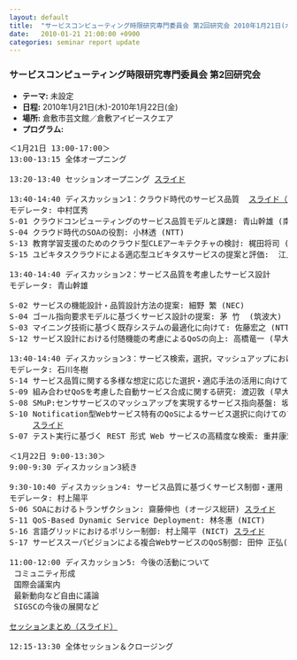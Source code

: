 ```yaml
---
layout: default
title:  "サービスコンピューティング時限研究専門委員会 第2回研究会 2010年1月21日(木)-2010年1月22日(金)"
date:   2010-01-21 21:00:00 +0900
categories: seminar report update
---
```


### サービスコンピューティング時限研究専門委員会 第2回研究会
- __テーマ:__ 未設定
- __日程:__ 2010年1月21日(木)-2010年1月22日(金)
- __場所:__ 倉敷市芸文館／倉敷アイビースクエア
- __プログラム:__


<pre>
＜1月21日 13:00-17:00＞
13:00-13:15 全体オープニング

13:20-13:40 セッションオープニング <a href="/assets/file/20100121/opening.pdf">スライド</a>

13:40-14:40 ディスカッション1：クラウド時代のサービス品質  <a href="/assets/file/20100121/discussion1.pdf">スライド（まとめ）</a>
モデレータ: 中村匡秀
S-01 クラウドコンピューティングのサービス品質モデルと課題: 青山幹雄 (南山大) <a href="/assets/file/20100121/S-01.pdf">スライド</a>
S-04 クラウド時代のSOAの役割: 小林透 (NTT)
S-13 教育学習支援のためのクラウド型CLEアーキテクチャの検討: 梶田将司 (名大) (不参加)
S-15 ユビキタスクラウドによる適応型ユビキタスサービスの提案と評価:  江上公一 (神戸大) <a href="/assets/file/20100121/S-15.pdf">スライド</a>

13:40-14:40 ディスカッション2：サービス品質を考慮したサービス設計
モデレータ: 青山幹雄

S-02 サービスの機能設計・品質設計方法の提案: 細野 繁 (NEC)
S-04 ゴール指向要求モデルに基づくサービス設計の提案: 茅 竹  (筑波大)
S-03 マイニング技術に基づく既存システムの最適化に向けて: 佐藤宏之 (NTT)
S-12 サービス設計における付随機能の考慮によるQoSの向上: 高橋竜一 (早大) <a href="/assets/file/20100121/S-06.pdf">スライド</a>

13:40-14:40 ディスカッション3：サービス検索，選択，マッシュアップにおけるサービス品質
モデレータ: 石川冬樹
S-14 サービス品質に関する多様な想定に応じた選択・適応手法の活用に向けて:  石川冬樹 (NII)
S-09 組み合わせQoSを考慮した自動サービス合成に関する研究: 渡辺敦 (早大) <a href="/assets/file/20100121/S-09.pdf">スライド</a>
S-08 SMuP:センササービスのマッシュアップを実現するサービス指向基盤: 坂本 寛幸 (神戸大)  <a href="/assets/file/20100121/S-08.pdf">スライド</a>
S-10 Notification型Webサービス特有のQoSによるサービス選択に向けてのアプローチ: 片渕 聡 (早大)
     <a href="/assets/file/20100121/S-10.pdf">スライド</a>
S-07 テスト実行に基づく REST 形式 Web サービスの高精度な検索: 重井康宏 (早大)

＜1月22日 9:00-13:30＞
9:00-9:30 ディスカッション3続き

9:30-10:40 ディスカッション4: サービス品質に基づくサービス制御・運用 <a href="/assets/file/20100121/discussion4.pdf">スライド（まとめ）</a>
モデレータ: 村上陽平
S-06 SOAにおけるトランザクション: 齋藤伸也 (オージス総研) <a href="/assets/file/20100121/S-06.pdf">スライド</a>
S-11 QoS-Based Dynamic Service Deployment: 林冬惠 (NICT)
S-16 言語グリッドにおけるポリシー制御: 村上陽平 (NICT) <a href="/assets/file/20100121/S-16.pdf">スライド</a>
S-17 サービススーパビジョンによる複合WebサービスのQoS制御: 田仲 正弘(NICT)

11:00-12:00 ディスカッション5: 今後の活動について
 コミュニティ形成
 国際会議案内
 最新動向など自由に議論
 SIGSCの今後の展開など

<a href="/assets/file/20100121/summary.pdf">セッションまとめ（スライド）</a>

12:15-13:30 全体セッション＆クロージング

</pre>

